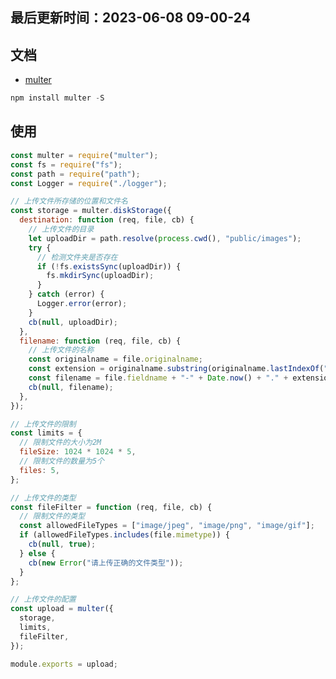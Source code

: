 <!--
 * @Description: 文件上传
 * @Author: panrui
 * @Date: 2023-06-08 08:59:59
 * @LastEditTime: 2023-06-08 09:00:24
 * @LastEditors: panrui
 * 不忘初心,不负梦想
-->

## 最后更新时间：2023-06-08 09-00-24

## 文档

- [multer](https://github.com/expressjs/multer/blob/master/doc/README-zh-cn.md)

```js
npm install multer -S
```

## 使用

```js
const multer = require("multer");
const fs = require("fs");
const path = require("path");
const Logger = require("./logger");

// 上传文件所存储的位置和文件名
const storage = multer.diskStorage({
  destination: function (req, file, cb) {
    // 上传文件的目录
    let uploadDir = path.resolve(process.cwd(), "public/images");
    try {
      // 检测文件夹是否存在
      if (!fs.existsSync(uploadDir)) {
        fs.mkdirSync(uploadDir);
      }
    } catch (error) {
      Logger.error(error);
    }
    cb(null, uploadDir);
  },
  filename: function (req, file, cb) {
    // 上传文件的名称
    const originalname = file.originalname;
    const extension = originalname.substring(originalname.lastIndexOf(".") + 1);
    const filename = file.fieldname + "-" + Date.now() + "." + extension;
    cb(null, filename);
  },
});

// 上传文件的限制
const limits = {
  // 限制文件的大小为2M
  fileSize: 1024 * 1024 * 5,
  // 限制文件的数量为5个
  files: 5,
};

// 上传文件的类型
const fileFilter = function (req, file, cb) {
  // 限制文件的类型
  const allowedFileTypes = ["image/jpeg", "image/png", "image/gif"];
  if (allowedFileTypes.includes(file.mimetype)) {
    cb(null, true);
  } else {
    cb(new Error("请上传正确的文件类型"));
  }
};

// 上传文件的配置
const upload = multer({
  storage,
  limits,
  fileFilter,
});

module.exports = upload;
```
